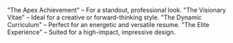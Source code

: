 "The Apex Achievement" – For a standout, professional look.
"The Visionary Vitae" – Ideal for a creative or forward-thinking style.
"The Dynamic Curriculum" – Perfect for an energetic and versatile resume.
"The Elite Experience" – Suited for a high-impact, impressive design.